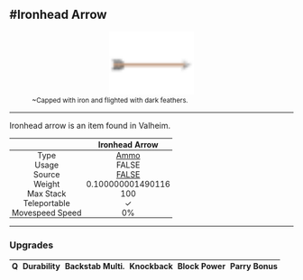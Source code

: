 <meta property="og:title" content="Ironhead Arrow - MoreValheim" /><meta property="og:type" content="website" /><meta property="og:image" content="/assets/ironhead_arrow.png" /><meta property="og:description" content="Ironhead Arrow is an item found in Valheim." /><meta name="theme-color" content="#546D78"><meta name="twitter:card" content="summary_large_image">
#Ironhead Arrow
-------------
<style>img {width:20px;}.tb {width:150px;display: block;margin-left: auto;margin-right: auto;}</style>

<style>.md-typeset table:not([class]) th:not([align]) {min-width:unset!important;}</style>
<style>td{padding:0em 0.3em!important;text-align:center!important;border-left:.05rem solid var(--md-default-fg-color--lightest)}</style>

<style>th{padding:0.1em 0.3em!important;text-align:center!important;font-weight:bold}</style>

<style>pre{text-align:right!important}</style>
<style>table tr td:first-child {border-left: 0;};</style>

<figure><img src="/assets/ironhead_arrow.png" class="tb" /><figcaption><small>~Capped with iron and flighted with dark feathers.</small></figcaption></figure>

-------------

Ironhead arrow is an item found in Valheim.

|        | Ironhead Arrow              |
| ----------- | ------------------------------------ |
| Type | [Ammo](../../types/ammo)
| Usage | FALSE<br>
| Source | [FALSE](../../items/false)
| Weight | 0.100000001490116 |
| Max Stack | 100 |
| Teleportable | ✓
| Movespeed Speed | 0%


-------------

### Upgrades
| Q | Durability | Backstab Multi. | Knockback | Block Power | Parry Bonus
| - | - | - | - | - | - 
